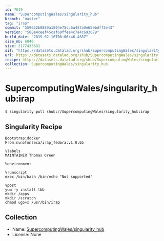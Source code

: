 ```yaml
---
id: 7019
name: "SupercomputingWales/singularity_hub"
branch: "master"
tag: "irap"
commit: "559652b0889a1804e75cc6a487a0e65ebdff2e43"
version: "588e4ceef45caf69ffea4c7a4c693679"
build_date: "2019-02-16T08:06:46.468Z"
size_mb: 6046
size: 2177433631
sif: "https://datasets.datalad.org/shub/SupercomputingWales/singularity_hub/irap/2019-02-16-559652b0-588e4cee/588e4ceef45caf69ffea4c7a4c693679.simg"
url: https://datasets.datalad.org/shub/SupercomputingWales/singularity_hub/irap/2019-02-16-559652b0-588e4cee/
recipe: https://datasets.datalad.org/shub/SupercomputingWales/singularity_hub/irap/2019-02-16-559652b0-588e4cee/Singularity
collection: SupercomputingWales/singularity_hub
---
```


# SupercomputingWales/singularity_hub:irap

```bash
$ singularity pull shub://SupercomputingWales/singularity_hub:irap
```

## Singularity Recipe

```singularity
Bootstrap:docker  
From:nunofonseca/irap_fedora:v1.0.6b

%labels
MAINTAINER Thomas Green

%environment

%runscript
exec /bin/bash /bin/echo "Not supported"

%post  
yum -y install tbb
mkdir /apps
mkdir /scratch
chmod ugo+x /usr/bin/irap
```

## Collection

 - Name: [SupercomputingWales/singularity_hub](https://github.com/SupercomputingWales/singularity_hub)
 - License: None

